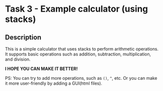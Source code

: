 # Task 3 - Example calculator (using stacks)

## Description

This is a simple calculator that uses stacks to perform arithmetic operations. It supports basic operations such as addition, subtraction, multiplication, and division.

**I HOPE YOU CAN MAKE IT BETTER!**

PS: You can try to add more operations, such as `()`, `^`, etc. Or you can make it more user-friendly by adding a GUI(html files).
